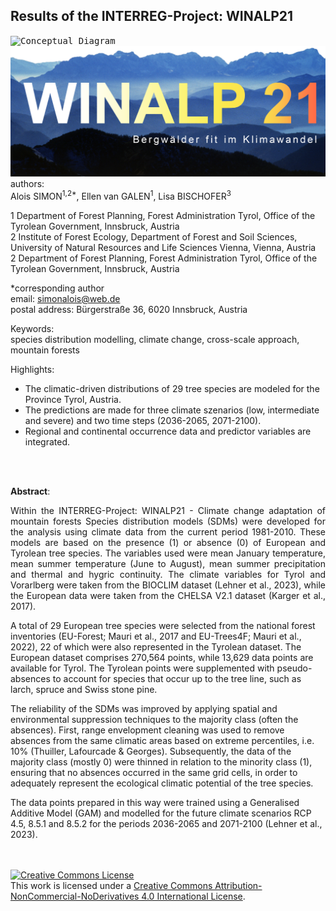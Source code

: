 ## Results of the INTERREG-Project: WINALP21
<kbd><img src="https://github.com/simonalois/sdm_winalp21/blob/main/project_information/concept/logo_interreg.png" title="Conceptual Diagram" /></kbd>
<kbd><img src="https://github.com/simonalois/sdm_winalp21/blob/main/project_information/logo_winalp21.png" title="Conceptual Diagram" /></kbd>
authors:   
Alois SIMON<sup>1,2*</sup>, Ellen van GALEN<sup>1</sup>, Lisa BISCHOFER<sup>3</sup>

1 Department of Forest Planning, Forest Administration Tyrol, Office of the Tyrolean Government, Innsbruck, Austria  
2 Institute of Forest Ecology, Department of Forest and Soil Sciences, University of Natural Resources and Life Sciences Vienna, 
Vienna, Austria  
2 Department of Forest Planning, Forest Administration Tyrol, Office of the Tyrolean Government, Innsbruck, Austria  


*corresponding author   
email: simonalois@web.de  
postal address: Bürgerstraße 36, 6020 Innsbruck, Austria  



Keywords:  
species distribution modelling, climate change, cross-scale approach, mountain forests

Highlights:
- The climatic-driven distributions of 29 tree species are modeled for the Province Tyrol, Austria. 
- The predictions are made for three climate szenarios (low, intermediate and severe) and two time steps (2036-2065, 2071-2100).
- Regional and continental occurrence data and predictor variables are integrated.


<br>
<br>

**Abstract**:<p align="justify">
Within the INTERREG-Project: WINALP21 - Climate change adaptation of mountain forests
Species distribution models (SDMs) were developed for the analysis using climate data from the current period 1981-2010. These models are based on the presence (1) or absence (0) of European and Tyrolean tree species. The variables used were mean January temperature, mean summer temperature (June to August), mean summer precipitation and thermal and hygric continuity. The climate variables for Tyrol and Vorarlberg were taken from the BIOCLIM dataset (Lehner et al., 2023), while the European data were taken from the CHELSA V2.1 dataset (Karger et al., 2017).

A total of 29 European tree species were selected from the national forest inventories (EU-Forest; Mauri et al., 2017 and EU-Trees4F; Mauri et al., 2022), 22 of which were also represented in the Tyrolean dataset. The European dataset comprises 270,564 points, while 13,629 data points are available for Tyrol. The Tyrolean points were supplemented with pseudo-absences to account for species that occur up to the tree line, such as larch, spruce and Swiss stone pine.

The reliability of the SDMs was improved by applying spatial and environmental suppression techniques to the majority class (often the absences). First, range envelopment cleaning was used to remove absences from the same climatic areas based on extreme percentiles, i.e. 10% (Thuiller, Lafourcade & Georges). Subsequently, the data of the majority class (mostly 0) were thinned in relation to the minority class (1), ensuring that no absences occurred in the same grid cells, in order to adequately represent the ecological climatic potential of the tree species.

The data points prepared in this way were trained using a Generalised Additive Model (GAM) and modelled for the future climate scenarios RCP 4.5, 8.5.1 and 8.5.2 for the periods 2036-2065 and 2071-2100 (Lehner et al., 2023).
</p>
<br>
<br>
<a rel="license" href="http://creativecommons.org/licenses/by-nc-nd/4.0/"><img alt="Creative Commons License" style="border-width:0" src="https://i.creativecommons.org/l/by-nc-nd/4.0/88x31.png" /></a><br />This work is licensed under a <a rel="license" href="http://creativecommons.org/licenses/by-nc-nd/4.0/">Creative Commons Attribution-NonCommercial-NoDerivatives 4.0 International License</a>.

